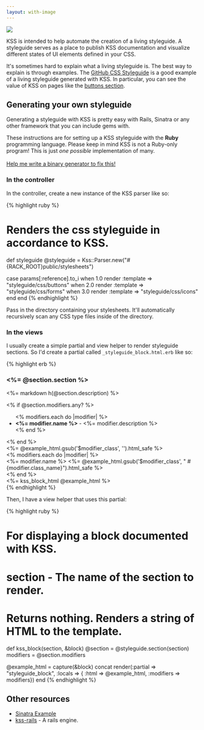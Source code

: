 ```yaml
---
layout: with-image
---
```


<a href="https://github.com/styleguide/css/1.0"><img src="/kss/images/styleguide_screenshot.png" class="page-image" /></a>

<p class="subdued">KSS is intended to help automate the creation of a living styleguide. A styleguide serves as a place to publish KSS documentation and visualize different states of UI elements defined in your CSS.</p>

It's sometimes hard to explain what a living styleguide is. The best way to explain is through examples. The [GitHub CSS Styleguide](https://github.com/styleguide/css) is a good example of a living styleguide generated with KSS. In particular, you can see the value of KSS on pages like the [buttons section](https://github.com/styleguide/css/1.0).

## Generating your own styleguide

Generating a styleguide with KSS is pretty easy with Rails, Sinatra or any other framework that you can include gems with.

<p class="warning">These instructions are for setting up a KSS styleguide with the <strong>Ruby</strong> programming language. Please keep in mind KSS is not a Ruby-only program! This is just <em>one possible</em> implementation of many.<br /><br />
  <a href="https://github.com/kneath/kss/issues/3">Help me write a binary generator to fix this!</a>
</p>

### In the controller

In the controller, create a new instance of the KSS parser like so:

{% highlight ruby %}
# Renders the css styleguide in accordance to KSS.
def styleguide
  @styleguide = Kss::Parser.new("#{RACK_ROOT}public/stylesheets")

  case params[:reference].to_i
  when 1.0
    render :template => "styleguide/css/buttons"
  when 2.0
    render :template => "styleguide/css/forms"
  when 3.0
    render :template => "styleguide/css/icons"
  end
end
{% endhighlight %}

Pass in the directory containing your stylesheets. It'll automatically recursively scan any CSS type files inside of the directory.

### In the views

I usually create a simple partial and view helper to render styleguide sections. So I'd create a partial called `_styleguide_block.html.erb` like so:

{% highlight erb %}
<div class="styleguide-example">

  <h3>
    <%= @section.section %>
  </h3>
  <div class="styleguide-description markdown-body">
    <p><%= markdown h(@section.description) %></p>
    <% if @section.modifiers.any? %>
      <ul class="styleguide-modifier">
        <% modifiers.each do |modifier| %>
          <li><strong><%= modifier.name %></strong> - <%= modifier.description %></li>
        <% end %>
      </ul>
    <% end %>
  </div>

  <div class="styleguide-element">
    <%= @example_html.gsub('$modifier_class', '').html_safe %>
  </div>
  <% modifiers.each do |modifier| %>
    <div class="styleguide-element styleguide-modifier">
      <span class="styleguide-modifier-name"><%= modifier.name %></span>
      <%= @example_html.gsub('$modifier_class', " #{modifier.class_name}").html_safe %>
    </div>
  <% end %>

  <div class="styleguide-html">
    <%= kss_block_html @example_html %>
  </div>

</div>
{% endhighlight %}

Then, I have a view helper that uses this partial:

{% highlight ruby %}
# For displaying a block documented with KSS.
#
# section - The name of the section to render.
#
# Returns nothing. Renders a string of HTML to the template.
def kss_block(section, &block)
  @section = @styleguide.section(section)
  modifiers = @section.modifiers

  @example_html = capture(&block)
  concat render(:partial => "styleguide_block", :locals => {
    :html => @example_html,
    :modifiers => modifiers})
end
{% endhighlight %}

## Other resources

* [Sinatra Example](https://github.com/kneath/kss/tree/master/example)
* [kss-rails](https://github.com/dewski/kss-rails) - A rails engine.

<script type="text/javascript">
  document.getElementById('nav-styleguide').className = 'selected'
</script>
